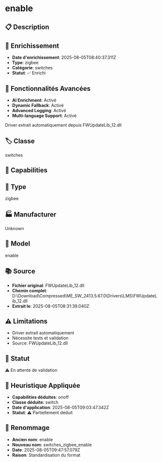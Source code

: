 # enable

## 📋 Description

## 🔧 Enrichissement
- **Date d'enrichissement**: 2025-08-05T08:40:37.311Z
- **Type**: zigbee
- **Catégorie**: switches
- **Statut**: ✅ Enrichi

## 🚀 Fonctionnalités Avancées
- **AI Enrichment**: Activé
- **Dynamic Fallback**: Activé
- **Advanced Logging**: Activé
- **Multi-language Support**: Activé

Driver extrait automatiquement depuis FWUpdateLib_12.dll

## 🏷️ Classe
switches

## 🔧 Capabilities


## 📡 Type
zigbee

## 🏭 Manufacturer
Unknown

## 📱 Model
enable

## 📚 Source
- **Fichier original**: FWUpdateLib_12.dll
- **Chemin complet**: D:\Download\Compressed\ME_SW_2413.5.67.0\Drivers\LMS\FWUpdateLib_12.dll
- **Extrait le**: 2025-08-05T08:31:39.040Z

## ⚠️ Limitations
- Driver extrait automatiquement
- Nécessite tests et validation
- Source: FWUpdateLib_12.dll

## 🚀 Statut
⚠️ En attente de validation

## 🧠 Heuristique Appliquée
- **Capabilities déduites**: onoff
- **Classe déduite**: switch
- **Date d'application**: 2025-08-05T09:03:47.342Z
- **Statut**: ⚠️ Partiellement déduit

## 🔄 Renommage
- **Ancien nom**: enable
- **Nouveau nom**: switches_zigbee_enable
- **Date**: 2025-08-05T09:47:57.079Z
- **Raison**: Standardisation du format
